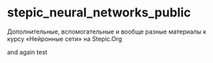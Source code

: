 # stepic_neural_networks_public
Дополнительные, вспомогательные и вообще разные материалы к курсу «Нейронные сети» на Stepic.Org

and again test
